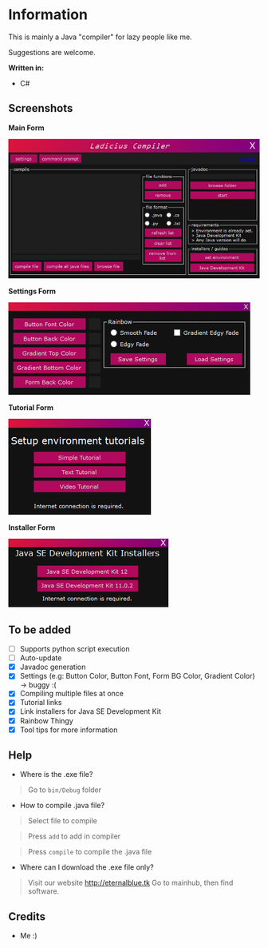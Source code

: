 # Information
This is mainly a Java "compiler" for lazy people like me.

Suggestions are welcome.

<b>Written in:</b>
- C#

## Screenshots
<b>Main Form</b>

<img src="screenshots/main.PNG"> 

<b>Settings Form</b>

<img src="screenshots/settings.PNG">

<b>Tutorial Form</b>

<img src="screenshots/tuts.PNG"> 

<b>Installer Form</b>

<img src="screenshots/installers.PNG"> 

## To be added
- [ ] Supports python script execution
- [ ] Auto-update
- [x] Javadoc generation
- [X] Settings (e.g: Button Color, Button Font, Form BG Color, Gradient Color) -> buggy :(
- [x] Compiling multiple files at once
- [x] Tutorial links
- [x] Link installers for Java SE Development Kit
- [x] Rainbow Thingy
- [X] Tool tips for more information

## Help

- Where is the .exe file?
> Go to `bin/Debug` folder
- How to compile .java file?
> Select file to compile

> Press `add` to add in compiler

> Press `compile` to compile the .java file

- Where can I download the .exe file only?
> Visit our website http://eternalblue.tk
> Go to mainhub, then find software.

## Credits
 - Me :)
